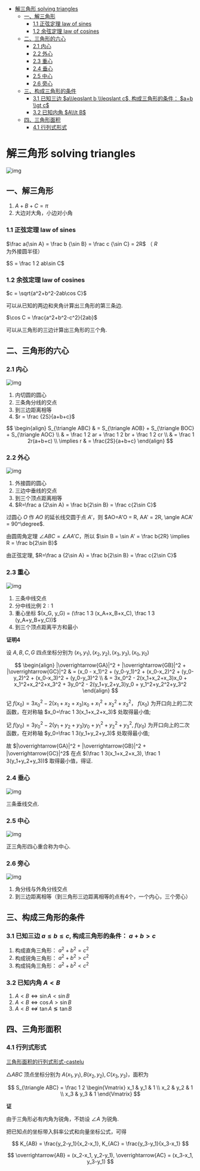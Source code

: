 - [解三角形 solving triangles](#解三角形-solving-triangles)
  - [一、解三角形](#一解三角形)
    - [1.1 正弦定理 law of sines](#11-正弦定理-law-of-sines)
    - [1.2 余弦定理 law of cosines](#12-余弦定理-law-of-cosines)
  - [二、三角形的六心](#二三角形的六心)
    - [2.1 内心](#21-内心)
    - [2.2 外心](#22-外心)
    - [2.3 重心](#23-重心)
    - [2.4 垂心](#24-垂心)
    - [2.5 中心](#25-中心)
    - [2.6 旁心](#26-旁心)
  - [三、构成三角形的条件](#三构成三角形的条件)
    - [3.1 已知三边 $a\\leqslant b \\leqslant c$, 构成三角形的条件： $a+b \\gt c$](#31-已知三边-aleqslant-b-leqslant-c-构成三角形的条件-ab-gt-c)
    - [3.2 已知内角 $A\\lt B$](#32-已知内角-alt-b)
  - [四、三角形面积](#四三角形面积)
    - [4.1 行列式形式](#41-行列式形式)


# 解三角形 solving triangles

![img](./img/三角函数-三角形.png)

## 一、解三角形

1. $A+B+C=\pi$
2. 大边对大角，小边对小角

### 1.1 正弦定理 law of sines 
   
$\frac a{\sin A} = \frac b {\sin B} = \frac c {\sin C} = 2R$ （ $R$ 为外接圆半径）

$S = \frac 1 2 ab\sin C$

### 1.2 余弦定理 law of cosines

$c = \sqrt{a^2+b^2-2ab\cos C}$

可以从已知的两边和夹角计算出三角形的第三条边.

$\cos C = \frac{a^2+b^2-c^2}{2ab}$
   
可以从三角形的三边计算出三角形的三个角.

## 二、三角形的六心

### 2.1 内心

![img](./img/%E4%B8%89%E8%A7%92%E5%87%BD%E6%95%B0-%E5%86%85%E5%BF%83.png)

1. 内切圆的圆心
2. 三条角分线的交点
3. 到三边距离相等
4. $r = \frac {2S}{a+b+c}$

$$
\begin{align}
S_{\triangle ABC} & = S_{\triangle AOB} + S_{\triangle BOC} + S_{\triangle AOC} \\
& = \frac 1 2 ar + \frac 1 2 br + \frac 1 2 cr \\
& = \frac 1 2r(a+b+c) \\
\implies r & = \frac{2S}{a+b+c}
\end{align}
$$

### 2.2 外心

![img](./img/%E4%B8%89%E8%A7%92%E5%87%BD%E6%95%B0-%E5%A4%96%E5%BF%83.png)

1. 外接圆的圆心
2. 三边中垂线的交点
3. 到三个顶点距离相等
4. $R=\frac a {2\sin A} = \frac b{2\sin B} = \frac c{2\sin C}$

过圆心 $O$ 作 $AO$ 的延长线交圆于点 $A'$，则 $AO=A'O = R, AA' = 2R, \angle ACA' = 90^\degree$.

由圆周角定理 $\angle ABC = \angle AA'C$，所以 $\sin B = \sin A' =  \frac b{2R} \implies R = \frac b{2\sin B}$

由正弦定理, $R=\frac a {2\sin A} = \frac b{2\sin B} = \frac c{2\sin C}$

### 2.3 重心

![img](./img/三角函数-重心.png)

1. 三条中线交点
2. 分中线比例 $2 : 1$
3. 重心坐标 $(x_G, y_G) = (\frac 1 3 (x_A+x_B+x_C), \frac 1 3 (y_A+y_B+y_C))$
4. 到三个顶点距离平方和最小

**证明4**

设 $A,B,C,G$ 四点坐标分别为 $(x_1,y_1), (x_2,y_2), (x_3,y_3), (x_0,y_0)$

$$
\begin{align}
|\overrightarrow{GA}|^2 + |\overrightarrow{GB}|^2 + |\overrightarrow{GC}|^2 & = (x_0 - x_1)^2 + (y_0-y_1)^2 + (x_0-x_2)^2 + (y_0-y_2)^2 + (x_0-x_3)^2 + (y_0-y_3)^2 \\
& = 3x_0^2 - 2(x_1+x_2+x_3)x_0 + x_1^2+x_2^2+x_3^2 + 3y_0^2 - 2(y_1+y_2+y_3)y_0 + y_1^2+y_2^2+y_3^2 
\end{align}
$$

记 $f(x_0) = 3x_0^2 - 2(x_1+x_2+x_3)x_0 + x_1^2+x_2^2+x_3^2$， $f(x_0)$ 为开口向上的二次函数，在对称轴 $x_0=\frac 1 3(x_1+x_2+x_3)$ 处取得最小值;

记 $f(y_0) = 3y_0^2 - 2(y_1+y_2+y_3)y_0 + y_1^2+y_2^2+y_3^2$, $f(y_0)$ 为开口向上的二次函数，在对称轴 $y_0=\frac 1 3(y_1+y_2+y_3)$ 处取得最小值;

故 $|\overrightarrow{GA}|^2 + |\overrightarrow{GB}|^2 + |\overrightarrow{GC}|^2$ 在点 $(\frac 1 3(x_1+x_2+x_3), \frac 1 3(y_1+y_2+y_3))$ 取得最小值，得证.


   
### 2.4 垂心

![img](./img/%E4%B8%89%E8%A7%92%E5%87%BD%E6%95%B0-%E5%9E%82%E5%BF%83.png)

三条垂线交点.

### 2.5 中心

![img](./img/%E4%B8%89%E8%A7%92%E5%87%BD%E6%95%B0-%E4%B8%AD%E5%BF%83.png)

正三角形四心重合称为中心.

### 2.6 旁心

![img](./img/%E4%B8%89%E8%A7%92%E5%87%BD%E6%95%B0-%E6%97%81%E5%BF%83.png)

1. 角分线与外角分线交点
2. 到三边距离相等（到三角形三边距离相等的点有4个，一个内心，三个旁心）

## 三、构成三角形的条件

### 3.1 已知三边 $a\leqslant b \leqslant c$, 构成三角形的条件： $a+b \gt c$

1. 构成直角三角形： $a^2+b^2=c^2$
2. 构成锐角三角形： $a^2+b^2\gt c^2$
3. 构成钝角三角形： $a^2+b^2\lt c^2$

### 3.2 已知内角 $A\lt B$

1. $A \lt B \iff \sin A \lt \sin B$
2. $A \lt B \iff \cos A \gt \sin B$
3. $A \lt B \nLeftrightarrow \tan A \lessgtr \tan B$


## 四、三角形面积

### 4.1 行列式形式

[三角形面积的行列式形式-castelu](https://www.bilibili.com/video/BV1RU4y1d72J)

$\triangle ABC$ 顶点坐标分别为 $A(x_1, y_1), B(x_2,y_2), C(x_3,y_3)$，面积为

$$
S_{\triangle ABC} = \frac 1 2
\begin{Vmatrix}
x_1 & y_1 & 1 \\
x_2 & y_2 & 1 \\
x_3 & y_3 & 1
\end{Vmatrix}
$$

**证**

由于三角形必有内角为锐角，不妨设 $\angle A$ 为锐角.

把已知点的坐标带入斜率公式和向量坐标公式，可得

$$
K_{AB} = \frac{y_2-y_1}{x_2-x_1}, K_{AC} = \frac{y_3-y_1}{x_3-x_1}
$$

$$
\overrightarrow{AB} = (x_2-x_1, y_2-y_1), \overrightarrow{AC} = (x_3-x_1, y_3-y_1)
$$

